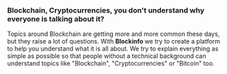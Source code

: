 <h3 class="home-section-headline">Blockchain, Cryptocurrencies, you don't understand why everyone is talking about it?</h3>
<p>
  Topics around Blockchain are getting more and more common these days, but they raise a lot of questions. With <strong> Blockinfo </strong> we try to create a platform to help you understand what it is all about. We try to explain everything as simple as possible so that people without a technical background can understand topics like "Blockchain", "Cryptocurrencies" or "Bitcoin" too.
</p>